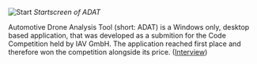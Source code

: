 ![Start](https://user-images.githubusercontent.com/49918134/91304500-dce97c80-e7a9-11ea-97fb-88cfe2390f91.jpg)
*Startscreen of ADAT*

Automotive Drone Analysis Tool (short: ADAT) is a Windows only, desktop based application, that was developed as a submition for the Code Competition held by IAV GmbH. The application reached first place and therefore won the competition alongside its price. ([Interview](https://www.it-talents.de/blog/partnerunternehmen/kevin-holt-den-ersten-platz-bei-der-code-competition-der-iav))
